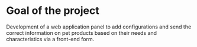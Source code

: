 # Goal of the project

Development of a web application panel to add configurations and send the correct information on pet products based on their needs and characteristics via a front-end form.
